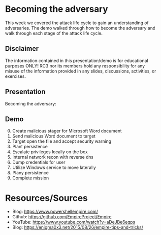 # Becoming the adversary
This week we covered the attack life cycle to gain an understanding of adversaries. The demo walked through how to become the adversary and walk through each stage of the attack life cycle.

## Disclaimer
The information contained in this presentation/demo is for educational purposes ONLY! RC3 nor its members hold any responsibility for any misuse of the information provided in any slides, discussions, activities, or exercises.

## Presentation
Becoming the adversary: 

## Demo
0. Create malicious stager for Microsoft Word document
0. Send malicious Word document to target
0. Target open the file and accept security warning
0. Plant persistence
0. Escalate privileges locally on the box
0. Internal network recon with reverse dns
0. Dump credentials for user
0. Utilize Windows service to move laterally
0. Plany persistence
0. Complete mission

# Resources/Sources
* Blog: https://www.powershellempire.com/
* Github: https://github.com/EmpireProject/Empire
* YouTube: https://www.youtube.com/watch?v=aDeJBe6eqps
* Blog: https://enigma0x3.net/2015/08/26/empire-tips-and-tricks/